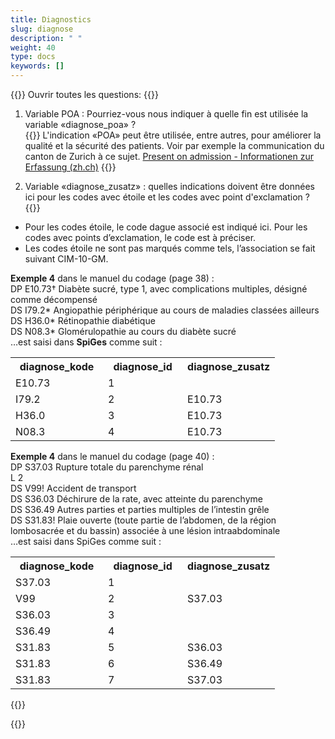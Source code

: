 ```yaml
---
title: Diagnostics 
slug: diagnose
description: " "
weight: 40
type: docs
keywords: []
---
```


{{<faqBlock>}}
Ouvrir toutes les questions: {{<collapsibleGroupCommand groupId="diagnose">}}

1.	Variable POA : Pourriez-vous nous indiquer à quelle fin est utilisée la variable «diagnose_poa» ?  
{{<collapsibleBlock groupId="diagnose">}}
L'indication «POA» peut être utilisée, entre autres, pour améliorer la qualité et la sécurité des patients. Voir par exemple la communication du canton de Zurich à ce sujet. <a href="https://www.zh.ch/content/dam/zhweb/bilder-dokumente/themen/gesundheit/gesundheitsversorgung/spitaeler_kliniken/daten_und_statistik_der_listenspitaeler/datenerhebung/poa_informationen.pdf"> Present on admission - Informationen zur Erfassung (zh.ch)</a>
{{</collapsibleBlock>}}

2. Variable «diagnose_zusatz» : quelles indications doivent être données ici pour les codes avec étoile et les codes avec point d'exclamation ?
{{<collapsibleBlock groupId="diagnose">}}
-	Pour les codes étoile, le code dague associé est indiqué ici. Pour les codes avec points d’exclamation, le code est à préciser. 
-	Les codes étoile ne sont pas marqués comme tels, l’association se fait suivant CIM-10-GM. 

**Exemple 4** dans le manuel du codage (page 38) :       
DP E10.73† Diabète sucré, type 1, avec complications multiples, désigné comme décompensé      
DS I79.2* Angiopathie périphérique au cours de maladies classées ailleurs       
DS H36.0* Rétinopathie diabétique       
DS N08.3* Glomérulopathie au cours du diabète sucré       
…est saisi dans <b>SpiGes</b> comme suit :      
<table class="w-100">
  <tr>
    <th style="width:35%"> diagnose_kode </div></th>
    <th> diagnose_id </th>
    <th style="width:35%"> diagnose_zusatz </th>
  </tr>
  <tr>
    <td> E10.73 </td>
    <td> 1 </td>
    <td>  </td>
  </tr>
  <tr>
    <td> I79.2 </td>
    <td> 2 </td>
    <td> E10.73 </td>
  </tr>
  <tr>
    <td> H36.0 </td>
    <td> 3 </td>
    <td> E10.73 </td>
  </tr>
  <tr>
    <td> N08.3 </td>
    <td> 4 </td>
    <td> E10.73 </td>
  </tr>
</table>

**Exemple 4** dans le manuel du codage (page 40) :       
DP S37.03 Rupture totale du parenchyme rénal      
L 2       
DS V99! Accident de transport       
DS S36.03 Déchirure de la rate, avec atteinte du parenchyme       
DS S36.49 Autres parties et parties multiples de l’intestin grêle       
DS S31.83! Plaie ouverte (toute partie de l’abdomen, de la région lombosacrée et du bassin) associée à une lésion intraabdominale       
…est saisi dans SpiGes comme suit :       
<table class="w-100">
  <tr>
    <th style="width:35%"> diagnose_kode </div></th>
    <th> diagnose_id </th>
    <th style="width:35%"> diagnose_zusatz </th>
  </tr>
  <tr>
    <td> S37.03 </td>
    <td> 1 </td>
    <td>  </td>
  </tr>
  <tr>
    <td> V99 </td>
    <td> 2 </td>
    <td> S37.03 </td>
  </tr>
  <tr>
    <td> S36.03 </td>
    <td> 3 </td>
    <td> </td>
  </tr>
  <tr>
    <td> S36.49 </td>
    <td> 4 </td>
    <td> </td>
  </tr>
  <tr>
    <td> S31.83 </td>
    <td> 5 </td>
    <td> S36.03 </td>
  </tr>
  <tr>
    <td> S31.83 </td>
    <td> 6 </td>
    <td> S36.49 </td>
  </tr>
  <tr>
    <td> S31.83 </td>
    <td> 7 </td>
    <td> S37.03 </td>
  </tr>
</table>
{{</collapsibleBlock>}}

{{</faqBlock>}}